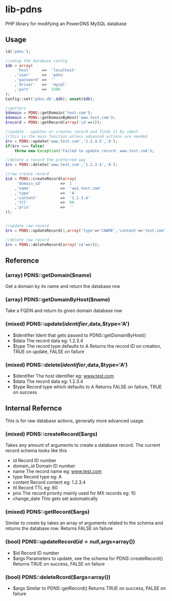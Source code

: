 lib-pdns
========

PHP library for modifying an PowerDNS MySQL database

Usage
----
```php
ld('pdns');

//setup the database config
$db = array(
	 'host'		=>	'localhost'
	,'user'		=>	'pdns'
	,'password'	=>	''
	,'driver'	=>	'mysql'
	,'port'		=>	3306
);
Config::set('pdns.db',$db); unset($db);

//getters
$domain = PDNS::getDomain('test.com');
$domain = PDNS::getDomainByHost('www.test.com');
$record = PDNS::getRecord(array('id'=>1));

//update - updates or creates record and finds it by ident
//this is the main function unless advanced actions are needed
$rv = PDNS::update('www.test.com','1.2.4.5','A');
if($rv === false)
	throw new Exception('Failed to update record: www.test.com');

//delete a record the preferred way
$rv = PDNS::delete('www.test.com','1.2.3.4','A');

//raw create record
$id = PDNS::createRecord(array(
	 'domain_id'		=>	1
	,'name'				=>	'ww1.test.com'
	,'type'				=>	'A'
	,'content'			=>	'1.2.3.4'
	,'ttl'				=>	60
	,'prio'				=>	''
));


//update raw record
$rv = PDNS::updateRecord(1,array('type'=>'CNAME','content'=>'test.com'));

//delete raw record
$rv = PDNS::deleteRecord(array('id'=>1));
```

Reference
---

### (array) PDNS::getDomain($name)
Get a domain by its name and return the database row

### (array) PDNS::getDomainByHost($name)
Take a FQDN and return its given domain database row

### (mixed) PDNS::update($identifier,$data,$type='A')
  * $identifier		Ident that gets passed to PDNS::getDomainByHost()
  * $data			The record data eg: 1.2.3.4
  * $type			The record type defaults to A
Returns the record ID on creation, TRUE on update, FALSE on failure

### (mixed) PDNS::delete($identifier,$data,$type='A')
  * $identifier		The host identifier eg: www.test.com
  * $data			The record data eg: 1.2.3.4
  * $type			Record type which defaults to A
Returns FALSE on failure, TRUE on success

Internal Refernce
----
This is for raw database actions, generally more advanced usage.

### (mixed) PDNS::createRecord($args)
Takes any amount of arguments to create a database record.
The current record schema looks like this
  * id			Record ID number
  * domain_id	Domain ID number
  * name		The record name eg: www.test.com
  * type		Record type eg: A
  * content		Record content eg: 1.2.3.4
  * ttl			Record TTL eg: 60
  * prio		The record priority mainly used for MX records eg: 10
  * change_date	This gets set automatically

### (mixed) PDNS::getRecord($args)
Similar to create by takes an array of arguments related to the 
schema and returns the database row.
Returns FALSE on failure

### (bool) PDNS::updateRecord($id=null,$args=array())
  * $id		Record ID number
  * $args	Parameters to update, see the schema for PDNS::createRecord()
Returns TRUE on success, FALSE on failure

### (bool) PDNS::deleteRcord($args=array())
  * $args	Similar to PDNS::getRecord()
Returns TRUE on success, FALSE on failure

